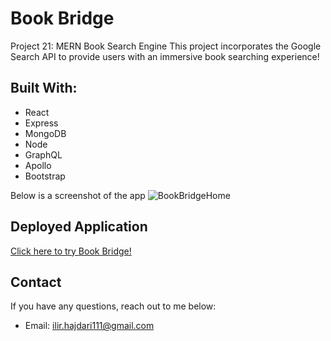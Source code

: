 # Book Bridge
Project 21: MERN Book Search Engine 
This project incorporates the Google Search API to provide users with an immersive book searching experience!

## Built With:
- React
- Express
- MongoDB
- Node
- GraphQL
- Apollo
- Bootstrap

Below is a screenshot of the app
![BookBridgeHome](https://github.com/IlirHajdari/book-bridge/assets/19784799/90241cfb-fbc0-475f-8aac-486ce6a2a6b4)

## Deployed Application
[Click here to try Book Bridge!](https://book-bridge-90a8274681cb.herokuapp.com/)

## Contact
If you have any questions, reach out to me below:
- Email: ilir.hajdari111@gmail.com
